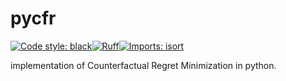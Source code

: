 # pycfr

[![Code style: black](https://img.shields.io/badge/code%20style-black-000000.svg)](https://github.com/psf/black)[![Ruff](https://img.shields.io/endpoint?url=https://raw.githubusercontent.com/astral-sh/ruff/main/assets/badge/v2.json)](https://github.com/astral-sh/ruff)[![Imports: isort](https://img.shields.io/badge/%20imports-isort-%231674b1?style=flat&labelColor=ef8336)](https://pycqa.github.io/isort/)

implementation of Counterfactual Regret Minimization in python.
